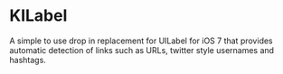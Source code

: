 KILabel
=======

A simple to use drop in replacement for UILabel for iOS 7 that provides automatic detection of links such as URLs, twitter style usernames and hashtags.
